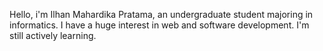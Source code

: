 Hello, i'm Ilhan Mahardika Pratama, an undergraduate student majoring in informatics. 
I have a huge interest in web and software development.
I'm still actively learning.
